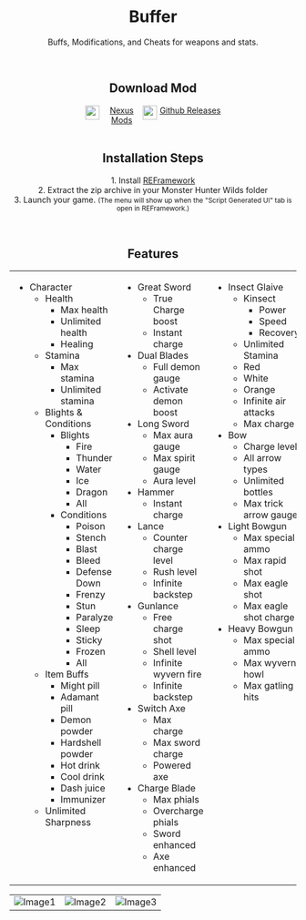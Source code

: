 <div style="text-align: center">
   <h1>Buffer</h1>
   <p>Buffs, Modifications, and Cheats for weapons and stats.</p>

   <br>
   <h2>Download Mod</h2>
   <div style="display:flex; justify-content: center">
      <div style="display: flex; flex-basis: 20%">
         <img src="https://styles.redditmedia.com/t5_2y0at/styles/communityIcon_7l4gbrorhdia1.png" width=25 height=25 style="padding-right: 2px">
         <a href="https://www.nexusmods.com/monsterhunterwilds/mods/299" >Nexus Mods</a>
      </div>
      <div style="display: flex">
         <img src="https://cdn.freebiesupply.com/logos/large/2x/github-icon-1-logo-black-and-white.png" with=25 height=25 style="padding-right: 5px">
         <a href="/releases">Github Releases</a>
      </div>
   </div>
   <br>
   <h2>Installation Steps</h2>
   <p>
      1. Install <a href="https://www.nexusmods.com/monsterhunterwilds/mods/93" target="_blank">REFramework</a><br>
      2. Extract the zip archive in your Monster Hunter Wilds folder<br>
      3. Launch your game. <small>(The menu will show up when the "Script Generated UI" tab is open in REFramework.)</small><br>
   </p>
   <br>
   <h2>Features</h2>
</div>

<table>
   <tr>
      <td style="vertical-align: top">
         <ul>
            <li>Character
               <ul>
                  <li>Health
                     <ul>
                        <li>Max health</li>
                        <li>Unlimited health</li>
                        <li>Healing</li>
                     </ul>
                  </li>
                  <li>Stamina
                     <ul>
                        <li>Max stamina</li>
                        <li>Unlimited stamina</li>
                     </ul>
                  </li>
                  <li>Blights & Conditions
                     <ul>
                        <li>Blights
                           <ul>
                              <li>Fire</li>
                              <li>Thunder</li>
                              <li>Water</li>
                              <li>Ice</li>
                              <li>Dragon</li>
                              <li>All</li>
                           </ul>
                        </li>
                        <li>Conditions
                           <ul>
                              <li>Poison</li>
                              <li>Stench</li>
                              <li>Blast</li>
                              <li>Bleed</li>
                              <li>Defense Down</li>
                              <li>Frenzy</li>
                              <li>Stun</li>
                              <li>Paralyze</li>
                              <li>Sleep</li>
                              <li>Sticky</li>
                              <li>Frozen</li>
                              <li>All</li>
                           </ul>
                        </li>
                     </ul>
                  </li>
                  <li>Item Buffs
                     <ul>
                        <li>Might pill</li>
                        <li>Adamant pill</li>
                        <li>Demon powder</li>
                        <li>Hardshell powder</li>
                        <li>Hot drink</li>
                        <li>Cool drink</li>
                        <li>Dash juice</li>
                        <li>Immunizer</li>
                     </ul>
                  </li>
                  <li>Unlimited Sharpness</li>
               </ul>
            </li>
         </ul>
      </td>
      <td style="vertical-align: top">
         <ul>
            <li>Great Sword
               <ul>
                  <li>True Charge boost</li>
                  <li>Instant charge</li>
               </ul>
            </li>
            <li>Dual Blades
               <ul>
                  <li>Full demon gauge</li>
                  <li>Activate demon boost</li>
               </ul>
            </li>
            <li>Long Sword
               <ul>
                  <li>Max aura gauge</li>
                  <li>Max spirit gauge</li>
                  <li>Aura level</li>
               </ul>
            </li>
            <li>Hammer
               <ul>
                  <li>Instant charge</li>
               </ul>
            </li>
            <li>Lance
               <ul>
                  <li>Counter charge level</li>
                  <li>Rush level</li>
                  <li>Infinite backstep</li>
               </ul>
            </li>
            <li>Gunlance
               <ul>
                  <li>Free charge shot</li>
                  <li>Shell level</li>
                  <li>Infinite wyvern fire</li>
                  <li>Infinite backstep</li>
               </ul>
            </li>
            <li>Switch Axe
               <ul>
                  <li>Max charge</li>
                  <li>Max sword charge</li>
                  <li>Powered axe</li>
               </ul>
            </li>
            <li>Charge Blade
               <ul>
                  <li>Max phials</li>
                  <li>Overcharge phials</li>
                  <li>Sword enhanced</li>
                  <li>Axe enhanced</li>
               </ul>
            </li>
         </ul>
      </td>
      <td style="vertical-align: top">
         <ul>
            <li>Insect Glaive
               <ul>
                  <li>Kinsect
                     <ul>
                        <li>Power</li>
                        <li>Speed</li>
                        <li>Recovery</li>
                     </ul>
                  </li>
                  <li>Unlimited Stamina</li>
                  <li>Red</li>
                  <li>White</li>
                  <li>Orange</li>
                  <li>Infinite air attacks</li>
                  <li>Max charge</li>
               </ul>
            </li>
            <li>Bow
               <ul>
                  <li>Charge level</li>
                  <li>All arrow types</li>
                  <li>Unlimited bottles</li>
                  <li>Max trick arrow gauge</li>
               </ul>
            </li>
            <li>Light Bowgun
               <ul>
                  <li>Max special ammo</li>
                  <li>Max rapid shot</li>
                  <li>Max eagle shot</li>
                  <li>Max eagle shot charge</li>
               </ul>
            </li>
            <li>Heavy Bowgun
               <ul>
                  <li>Max special ammo</li>
                  <li>Max wyvern howl</li>
                  <li>Max gatling hits</li>
               </ul>
            </li>
         </ul>
      </td>
   </tr>
</table>

<table>
   <tr>
      <td><img src="https://staticdelivery.nexusmods.com/mods/6993/images/299/299-1741571388-775950960.png" alt="Image1"></td>
      <td><img src="https://staticdelivery.nexusmods.com/mods/6993/images/299/299-1741571385-2091846160.png" alt="Image2"></td>
      <td><img src="https://staticdelivery.nexusmods.com/mods/6993/images/299/299-1741571385-1197945299.png" alt="Image3"></td>
   </tr>
</table>
